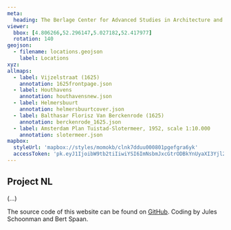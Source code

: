 ```yaml
---
meta:
  heading: The Berlage Center for Advanced Studies in Architecture and Urban Design
viewer:
  bbox: [4.806266,52.296147,5.027182,52.417977]
  rotation: 140
geojson:
  - filename: locations.geojson
    label: Locations
xyz:
allmaps:
  - label: Vijzelstraat (1625)
    annotation: 1625frontpage.json
  - label: Houthavens
    annotation: houthavensnew.json
  - label: Helmersbuurt
    annotation: helmersbuurtcover.json
  - label: Balthasar Florisz Van Berckenrode (1625)
    annotation: berckenrode_1625.json
  - label: Amsterdam Plan Tuistad-Slotermeer, 1952, scale 1:10.000
    annotation: slotermeer.json
mapbox:
  styleUrl: 'mapbox://styles/momokb/clnk7dduu000801pgefgra6yk'
  accessToken: 'pk.eyJ1IjoibW9tb2tiIiwiYSI6ImNsbmJxcGtrODBkYnUyaXI3Yjl2ODR1NTkifQ.OvugAnw_FwWro66sJ7Rl5A'
---
```

## Project NL

(...)

The source code of this website can be found on [GitHub](https://github.com/theberlage/city-atlas-app). Coding by Jules Schoonman and Bert Spaan.

